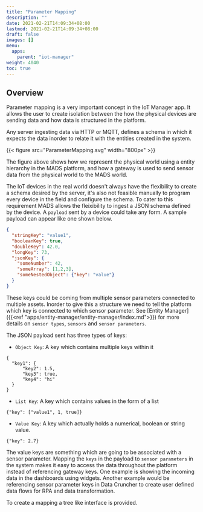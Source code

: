 ```yaml
---
title: "Parameter Mapping"
description: ""
date: 2021-02-21T14:09:34+08:00
lastmod: 2021-02-21T14:09:34+08:00
draft: false
images: []
menu:
  apps:
    parent: "iot-manager"
weight: 4040
toc: true
---
```


## Overview

Parameter mapping is a very important concept in the IoT Manager app. It allows the user to create isolation between the how the physical devices are sending data and how data is structured in the platform.

Any server ingesting data via HTTP or MQTT, defines a schema in which it expects the data inorder to relate it with the entities created in the system.

{{< figure src="ParameterMapping.svg" width="800px" >}}

The figure above shows how we represent the physical world using a entity hierarchy in the MADS platform, and how a gateway is used to send sensor data from the physical world to the MADS world.

The IoT devices in the real world doesn't always have the flexibility to create a schema desired by the server, it's also not feasible manually to program every device in the field and configure the schema. To cater to this requirement MADS allows the fleixibility to ingest a JSON schema defined by the device. A `payload` sent by a device could take any form. A sample payload can appear like one shown below.

```json
{
  "stringKey": "value1",
  "booleanKey": true,
  "doubleKey": 42.0,
  "longKey": 73,
  "jsonKey": {
    "someNumber": 42,
    "someArray": [1,2,3],
    "someNestedObject": {"key": "value"}
  }
}
```

These keys could be coming from multiple sensor parameters connected to multiple assets. Inorder to give this a structure we need to tell the platform which key is connected to which sensor parameter. See [Entity Manager]({{<ref "apps/entity-manager/entity-manager/index.md">}}) for more details on `sensor types`, `sensors` and `sensor parameters`.

The JSON payload sent has three types of keys:

- `Object Key`: A key which contains multiple keys within it
```
{
  "key1": {
      "key2": 1.5,
      "key3": true,
      "key4": "hi"
  }
}
```

- `List Key`: A key which contains values in the form of a list

```
{"key": ["value1", 1, true]}
```

- `Value Key`: A key which actually holds a numerical, boolean or string value.
```
{"key": 2.7}
```

The value keys are something which are going to be associated with a sensor parameter. Mapping the `keys` in the payload to `sensor parameters` in the system makes it easy to access the data throughout the platform instead of referencing gateway keys. One example is showing the incoming data in the dashboards using widgets. Another example would be referencing sensor parameter keys in Data Cruncher to create user defined data flows for RPA and data transformation.

To create a mapping a tree like interface is provided.
